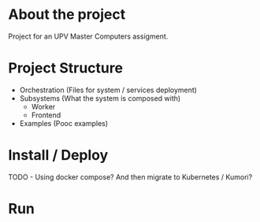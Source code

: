 # About the project

Project for an UPV Master Computers assigment.

# Project Structure

- Orchestration (Files for system / services deployment)
- Subsystems (What the system is composed with)
  - Worker
  - Frontend
- Examples (Pooc examples)

# Install / Deploy
TODO - Using docker compose? And then migrate to Kubernetes / Kumori?

# Run
```bash

```
